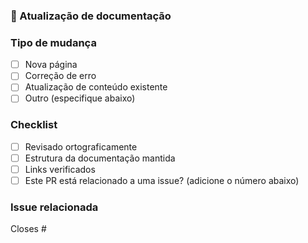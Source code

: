<!-- ADICIONE O TÍTULO DO SEU PR NO SEGUINTE PADRÃO: "[DOCS] - Título"  -->
### 📝 Atualização de documentação
<!-- Explique o que foi alterado, adicionado ou removido na documentação. -->


### Tipo de mudança

- [ ] Nova página
- [ ] Correção de erro
- [ ] Atualização de conteúdo existente
- [ ] Outro (especifique abaixo)

### Checklist

- [ ] Revisado ortograficamente
- [ ] Estrutura da documentação mantida
- [ ] Links verificados
- [ ] Este PR está relacionado a uma issue? (adicione o número abaixo)

### Issue relacionada

Closes #